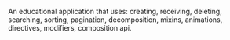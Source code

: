 An educational application that uses: creating, receiving, deleting, searching, sorting, pagination, decomposition, mixins, animations, directives, modifiers, composition api.


